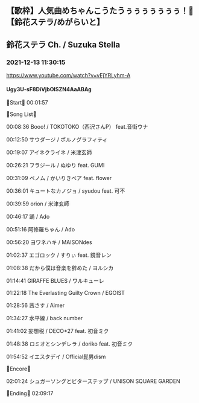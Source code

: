 ## 【歌枠】人気曲めちゃんこうたうぅぅぅぅぅぅぅ！🔔【鈴花ステラ/めがらいと】
## 鈴花ステラ Ch. / Suzuka Stella
### 2021-12-13 11:30:15
https://www.youtube.com/watch?v=vEjYRLyhm-A
#### Ugy3U-sF8DiVjbOlSZN4AaABAg
🔔Start🔔 00:01:57



🔔Song List🔔

00:08:36 Booo! / TOKOTOKO（西沢さんP） feat.音街ウナ

00:12:50 サウダージ / ポルノグラフィティ

00:19:07 アイネクライネ / 米津玄師

00:26:21 フラジール / ぬゆり feat. GUMI

00:31:09 ベノム / かいりきベア feat. flower

00:36:01 キュートなカノジョ / syudou feat. 可不

00:39:59 orion / 米津玄師

00:46:17 踊 / Ado

00:51:16 阿修羅ちゃん / Ado

00:56:20 ヨワネハキ / MAISONdes

01:02:37 エゴロック / すりぃ feat. 鏡音レン

01:08:38 だから僕は音楽を辞めた / ヨルシカ

01:14:41 GIRAFFE BLUES / ワルキューレ

01:22:18 The Everlasting Guilty Crown / EGOIST

01:28:56 茜さす / Aimer

01:34:27 水平線 / back number

01:41:02 妄想税 / DECO*27 feat. 初音ミク

01:48:38 ロミオとシンデレラ / doriko feat. 初音ミク

01:54:52 イエスタデイ / Official髭男dism



🔔Encore🔔

02:01:24 シュガーソングとビターステップ / UNISON SQUARE GARDEN



🔔Ending🔔 02:09:17

